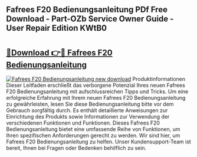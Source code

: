 ## Fafrees F20 Bedienungsanleitung PDf Free Download - Part-OZb Service Owner Guide - User Repair Edition KWtB0

# <h2><a href="http://df13v4.blite.top/?on=Fafrees+F20+Bedienungsanleitung">🔗Download 👉🔴 Fafrees F20 Bedienungsanleitung</a></h2>

[![Fafrees F20 Bedienungsanleitung new download](https://i.imgur.com/lujVjoI.png)](http://df13v4.blite.top/?on=Fafrees+F20+Bedienungsanleitung)
Produktinformationen Dieser Leitfaden erschließt das verborgene Potenzial Ihres neuen Fafrees F20 Bedienungsanleitung mit aufschlussreichen Tipps und Tricks. Um eine erfolgreiche Erfahrung mit Ihrem neuen Fafrees F20 Bedienungsanleitung zu gewährleisten, lesen Sie diese Bedienungsanleitung bitte vor dem Gebrauch sorgfältig durch. Es enthält detaillierte Anweisungen zur Einrichtung des Produkts sowie Informationen zur Verwendung der verschiedenen Funktionen und Funktionen. Dieses Fafrees F20 Bedienungsanleitung bietet eine umfassende Reihe von Funktionen, um Ihren spezifischen Anforderungen gerecht zu werden. Wir sind hier, um Fafrees F20 Bedienungsanleitung zu helfen. Unser Kundensupport-Team ist bereit, Ihnen bei Fragen oder Bedenken behilflich zu sein.

